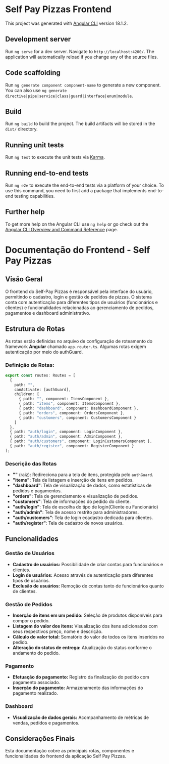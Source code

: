 # Self Pay Pizzas Frontend

This project was generated with [Angular CLI](https://github.com/angular/angular-cli) version 18.1.2.

## Development server

Run `ng serve` for a dev server. Navigate to `http://localhost:4200/`. The application will automatically reload if you change any of the source files.

## Code scaffolding

Run `ng generate component component-name` to generate a new component. You can also use `ng generate directive|pipe|service|class|guard|interface|enum|module`.

## Build

Run `ng build` to build the project. The build artifacts will be stored in the `dist/` directory.

## Running unit tests

Run `ng test` to execute the unit tests via [Karma](https://karma-runner.github.io).

## Running end-to-end tests

Run `ng e2e` to execute the end-to-end tests via a platform of your choice. To use this command, you need to first add a package that implements end-to-end testing capabilities.

## Further help

To get more help on the Angular CLI use `ng help` or go check out the [Angular CLI Overview and Command Reference](https://angular.dev/tools/cli) page.

# Documentação do Frontend - Self Pay Pizzas

## Visão Geral

O frontend do Self-Pay Pizzas é responsável pela interface do usuário, permitindo o cadastro, login e gestão de pedidos de pizzas. O sistema conta com autenticação para diferentes tipos de usuários (funcionários e clientes) e funcionalidades relacionadas ao gerenciamento de pedidos, pagamentos e dashboard administrativo.

## Estrutura de Rotas

As rotas estão definidas no arquivo de configuração de roteamento do framework **Angular** chamado `app.router.ts`. Algumas rotas exigem autenticação por meio do authGuard.

### Definição de Rotas:

```typescript
export const routes: Routes = [
  {
    path: "",
    canActivate: [authGuard],
    children: [
      { path: "", component: ItemsComponent },
      { path: "items", component: ItemsComponent },
      { path: "dashboard", component: DashboardComponent },
      { path: "orders", component: OrdersComponent },
      { path: "customers", component: CustomersComponent }
    ]
  },
  { path: "auth/login", component: LoginComponent },
  { path: "auth/admin", component: AdminComponent },
  { path: "auth/customers", component: LoginCustomersComponent },
  { path: "auth/register", component: RegisterComponent }
];
```

### Descrição das Rotas

- **""** (raiz): Redireciona para a tela de itens, protegida pelo `authGuard`.
- **"items"**: Tela de listagem e inserção de itens em pedidos.
- **"dashboard"**: Tela de visualização de dados, como estatísticas de pedidos e pagamentos.
- **"orders"**: Tela de gerenciamento e visualização de pedidos.
- **"customers"**: Tela de informações do pedido do cliente.
- **"auth/login"**: Tela de escolha do tipo de login(Cliente ou Funcionário)
- **"auth/admin"**: Tela de acesso restrito para administradores.
- **"auth/customers"**: Tela de login ecadastro dedicada para clientes.
- **"auth/register"**: Tela de cadastro de novos usuários.

## Funcionalidades

### Gestão de Usuários
- **Cadastro de usuários:** Possibilidade de criar contas para funcionários e clientes.
- **Login de usuários:** Acesso através de autenticação para diferentes tipos de usuários.
- **Exclusão de usuários:** Remoção de contas tanto de funcionários quanto de clientes.

### Gestão de Pedidos
- **Inserção de itens em um pedido:** Seleção de produtos disponíveis para compor o pedido.
- **Listagem do valor dos itens:** Visualização dos itens adicionados com seus respectivos preço, nome e descrição.
- **Cálculo do valor total:** Somatório do valor de todos os itens inseridos no pedido.
- **Alteração do status de entrega:** Atualização do status conforme o andamento do pedido.

### Pagamento
- **Efetuação do pagamento:** Registro da finalização do pedido com pagamento associado.
- **Inserção do pagamento:** Armazenamento das informações do pagamento realizado.

### Dashboard
- **Visualização de dados gerais:** Acompanhamento de métricas de vendas, pedidos e pagamentos.

## Considerações Finais
Esta documentação cobre as principais rotas, componentes e funcionalidades do frontend da aplicação Self Pay Pizzas. 




